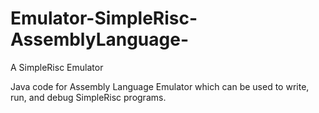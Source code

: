# Emulator-SimpleRisc-AssemblyLanguage-
A SimpleRisc Emulator

Java code for Assembly Language Emulator which can be used to write, run, and debug SimpleRisc programs.
